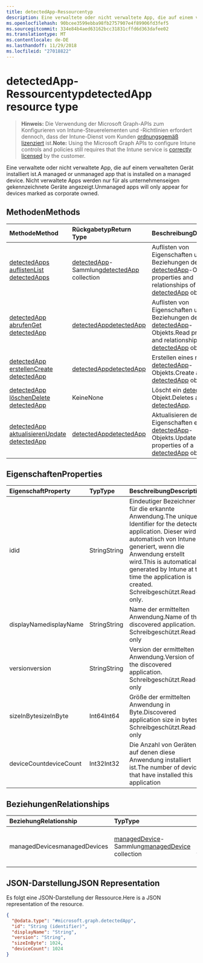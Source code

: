 ```yaml
---
title: detectedApp-Ressourcentyp
description: Eine verwaltete oder nicht verwaltete App, die auf einem verwalteten Gerät installiert ist. Nicht verwaltete Apps werden nur für als unternehmenseigen gekennzeichnete Geräte angezeigt.
ms.openlocfilehash: 90bcee3599ebba98fb2757907e4f89906fd3fef5
ms.sourcegitcommit: 334e84b4aed63162bcc31831cffd6d363dafee02
ms.translationtype: MT
ms.contentlocale: de-DE
ms.lasthandoff: 11/29/2018
ms.locfileid: "27018822"
---
```

# <a name="detectedapp-resource-type"></a><span data-ttu-id="c025a-104">detectedApp-Ressourcentyp</span><span class="sxs-lookup"><span data-stu-id="c025a-104">detectedApp resource type</span></span>

> <span data-ttu-id="c025a-105">**Hinweis:** Die Verwendung der Microsoft Graph-APIs zum Konfigurieren von Intune-Steuerelementen und -Richtlinien erfordert dennoch, dass der Intune-Dienst vom Kunden [ordnungsgemäß lizenziert](https://go.microsoft.com/fwlink/?linkid=839381) ist.</span><span class="sxs-lookup"><span data-stu-id="c025a-105">**Note:** Using the Microsoft Graph APIs to configure Intune controls and policies still requires that the Intune service is [correctly licensed](https://go.microsoft.com/fwlink/?linkid=839381) by the customer.</span></span>

<span data-ttu-id="c025a-106">Eine verwaltete oder nicht verwaltete App, die auf einem verwalteten Gerät installiert ist.</span><span class="sxs-lookup"><span data-stu-id="c025a-106">A managed or unmanaged app that is installed on a managed device.</span></span> <span data-ttu-id="c025a-107">Nicht verwaltete Apps werden nur für als unternehmenseigen gekennzeichnete Geräte angezeigt.</span><span class="sxs-lookup"><span data-stu-id="c025a-107">Unmanaged apps will only appear for devices marked as corporate owned.</span></span>
## <a name="methods"></a><span data-ttu-id="c025a-108">Methoden</span><span class="sxs-lookup"><span data-stu-id="c025a-108">Methods</span></span>
|<span data-ttu-id="c025a-109">Methode</span><span class="sxs-lookup"><span data-stu-id="c025a-109">Method</span></span>|<span data-ttu-id="c025a-110">Rückgabetyp</span><span class="sxs-lookup"><span data-stu-id="c025a-110">Return Type</span></span>|<span data-ttu-id="c025a-111">Beschreibung</span><span class="sxs-lookup"><span data-stu-id="c025a-111">Description</span></span>|
|:---|:---|:---|
|[<span data-ttu-id="c025a-112">detectedApps auflisten</span><span class="sxs-lookup"><span data-stu-id="c025a-112">List detectedApps</span></span>](../api/intune-devices-detectedapp-list.md)|<span data-ttu-id="c025a-113">[detectedApp](../resources/intune-devices-detectedapp.md)-Sammlung</span><span class="sxs-lookup"><span data-stu-id="c025a-113">[detectedApp](../resources/intune-devices-detectedapp.md) collection</span></span>|<span data-ttu-id="c025a-114">Auflisten von Eigenschaften und Beziehungen der [detectedApp](../resources/intune-devices-detectedapp.md)-Objekte.</span><span class="sxs-lookup"><span data-stu-id="c025a-114">List properties and relationships of the [detectedApp](../resources/intune-devices-detectedapp.md) objects.</span></span>|
|[<span data-ttu-id="c025a-115">detectedApp abrufen</span><span class="sxs-lookup"><span data-stu-id="c025a-115">Get detectedApp</span></span>](../api/intune-devices-detectedapp-get.md)|[<span data-ttu-id="c025a-116">detectedApp</span><span class="sxs-lookup"><span data-stu-id="c025a-116">detectedApp</span></span>](../resources/intune-devices-detectedapp.md)|<span data-ttu-id="c025a-117">Auflisten von Eigenschaften und Beziehungen des [detectedApp](../resources/intune-devices-detectedapp.md)-Objekts.</span><span class="sxs-lookup"><span data-stu-id="c025a-117">Read properties and relationships of the [detectedApp](../resources/intune-devices-detectedapp.md) object.</span></span>|
|[<span data-ttu-id="c025a-118">detectedApp erstellen</span><span class="sxs-lookup"><span data-stu-id="c025a-118">Create detectedApp</span></span>](../api/intune-devices-detectedapp-create.md)|[<span data-ttu-id="c025a-119">detectedApp</span><span class="sxs-lookup"><span data-stu-id="c025a-119">detectedApp</span></span>](../resources/intune-devices-detectedapp.md)|<span data-ttu-id="c025a-120">Erstellen eines neuen [detectedApp](../resources/intune-devices-detectedapp.md)-Objekts.</span><span class="sxs-lookup"><span data-stu-id="c025a-120">Create a new [detectedApp](../resources/intune-devices-detectedapp.md) object.</span></span>|
|[<span data-ttu-id="c025a-121">detectedApp löschen</span><span class="sxs-lookup"><span data-stu-id="c025a-121">Delete detectedApp</span></span>](../api/intune-devices-detectedapp-delete.md)|<span data-ttu-id="c025a-122">Keine</span><span class="sxs-lookup"><span data-stu-id="c025a-122">None</span></span>|<span data-ttu-id="c025a-123">Löscht ein [detectedApp](../resources/intune-devices-detectedapp.md)-Objekt.</span><span class="sxs-lookup"><span data-stu-id="c025a-123">Deletes a [detectedApp](../resources/intune-devices-detectedapp.md).</span></span>|
|[<span data-ttu-id="c025a-124">detectedApp aktualisieren</span><span class="sxs-lookup"><span data-stu-id="c025a-124">Update detectedApp</span></span>](../api/intune-devices-detectedapp-update.md)|[<span data-ttu-id="c025a-125">detectedApp</span><span class="sxs-lookup"><span data-stu-id="c025a-125">detectedApp</span></span>](../resources/intune-devices-detectedapp.md)|<span data-ttu-id="c025a-126">Aktualisieren der Eigenschaften eines [detectedApp](../resources/intune-devices-detectedapp.md)-Objekts.</span><span class="sxs-lookup"><span data-stu-id="c025a-126">Update the properties of a [detectedApp](../resources/intune-devices-detectedapp.md) object.</span></span>|

## <a name="properties"></a><span data-ttu-id="c025a-127">Eigenschaften</span><span class="sxs-lookup"><span data-stu-id="c025a-127">Properties</span></span>
|<span data-ttu-id="c025a-128">Eigenschaft</span><span class="sxs-lookup"><span data-stu-id="c025a-128">Property</span></span>|<span data-ttu-id="c025a-129">Typ</span><span class="sxs-lookup"><span data-stu-id="c025a-129">Type</span></span>|<span data-ttu-id="c025a-130">Beschreibung</span><span class="sxs-lookup"><span data-stu-id="c025a-130">Description</span></span>|
|:---|:---|:---|
|<span data-ttu-id="c025a-131">id</span><span class="sxs-lookup"><span data-stu-id="c025a-131">id</span></span>|<span data-ttu-id="c025a-132">String</span><span class="sxs-lookup"><span data-stu-id="c025a-132">String</span></span>|<span data-ttu-id="c025a-133">Eindeutiger Bezeichner für die erkannte Anwendung.</span><span class="sxs-lookup"><span data-stu-id="c025a-133">The unique Identifier for the detected application.</span></span> <span data-ttu-id="c025a-134">Dieser wird automatisch von Intune generiert, wenn die Anwendung erstellt wird.</span><span class="sxs-lookup"><span data-stu-id="c025a-134">This is automatically generated by Intune at the time the application is created.</span></span> <span data-ttu-id="c025a-135">Schreibgeschützt.</span><span class="sxs-lookup"><span data-stu-id="c025a-135">Read-only.</span></span>|
|<span data-ttu-id="c025a-136">displayName</span><span class="sxs-lookup"><span data-stu-id="c025a-136">displayName</span></span>|<span data-ttu-id="c025a-137">String</span><span class="sxs-lookup"><span data-stu-id="c025a-137">String</span></span>|<span data-ttu-id="c025a-138">Name der ermittelten Anwendung.</span><span class="sxs-lookup"><span data-stu-id="c025a-138">Name of the discovered application.</span></span> <span data-ttu-id="c025a-139">Schreibgeschützt.</span><span class="sxs-lookup"><span data-stu-id="c025a-139">Read-only</span></span>|
|<span data-ttu-id="c025a-140">version</span><span class="sxs-lookup"><span data-stu-id="c025a-140">version</span></span>|<span data-ttu-id="c025a-141">String</span><span class="sxs-lookup"><span data-stu-id="c025a-141">String</span></span>|<span data-ttu-id="c025a-142">Version der ermittelten Anwendung.</span><span class="sxs-lookup"><span data-stu-id="c025a-142">Version of the discovered application.</span></span> <span data-ttu-id="c025a-143">Schreibgeschützt.</span><span class="sxs-lookup"><span data-stu-id="c025a-143">Read-only</span></span>|
|<span data-ttu-id="c025a-144">sizeInByte</span><span class="sxs-lookup"><span data-stu-id="c025a-144">sizeInByte</span></span>|<span data-ttu-id="c025a-145">Int64</span><span class="sxs-lookup"><span data-stu-id="c025a-145">Int64</span></span>|<span data-ttu-id="c025a-146">Größe der ermittelten Anwendung in Byte.</span><span class="sxs-lookup"><span data-stu-id="c025a-146">Discovered application size in bytes.</span></span> <span data-ttu-id="c025a-147">Schreibgeschützt.</span><span class="sxs-lookup"><span data-stu-id="c025a-147">Read-only</span></span>|
|<span data-ttu-id="c025a-148">deviceCount</span><span class="sxs-lookup"><span data-stu-id="c025a-148">deviceCount</span></span>|<span data-ttu-id="c025a-149">Int32</span><span class="sxs-lookup"><span data-stu-id="c025a-149">Int32</span></span>|<span data-ttu-id="c025a-150">Die Anzahl von Geräten, auf denen diese Anwendung installiert ist.</span><span class="sxs-lookup"><span data-stu-id="c025a-150">The number of devices that have installed this application</span></span>|

## <a name="relationships"></a><span data-ttu-id="c025a-151">Beziehungen</span><span class="sxs-lookup"><span data-stu-id="c025a-151">Relationships</span></span>
|<span data-ttu-id="c025a-152">Beziehung</span><span class="sxs-lookup"><span data-stu-id="c025a-152">Relationship</span></span>|<span data-ttu-id="c025a-153">Typ</span><span class="sxs-lookup"><span data-stu-id="c025a-153">Type</span></span>|<span data-ttu-id="c025a-154">Beschreibung</span><span class="sxs-lookup"><span data-stu-id="c025a-154">Description</span></span>|
|:---|:---|:---|
|<span data-ttu-id="c025a-155">managedDevices</span><span class="sxs-lookup"><span data-stu-id="c025a-155">managedDevices</span></span>|<span data-ttu-id="c025a-156">[managedDevice](../resources/intune-devices-manageddevice.md)-Sammlung</span><span class="sxs-lookup"><span data-stu-id="c025a-156">[managedDevice](../resources/intune-devices-manageddevice.md) collection</span></span>|<span data-ttu-id="c025a-157">Die Geräte, auf denen die ermittelte Anwendung installiert ist.</span><span class="sxs-lookup"><span data-stu-id="c025a-157">The devices that have the discovered application installed</span></span>|

## <a name="json-representation"></a><span data-ttu-id="c025a-158">JSON-Darstellung</span><span class="sxs-lookup"><span data-stu-id="c025a-158">JSON Representation</span></span>
<span data-ttu-id="c025a-159">Es folgt eine JSON-Darstellung der Ressource.</span><span class="sxs-lookup"><span data-stu-id="c025a-159">Here is a JSON representation of the resource.</span></span>
<!-- {
  "blockType": "resource",
  "keyProperty": "id",
  "@odata.type": "microsoft.graph.detectedApp"
}
-->
``` json
{
  "@odata.type": "#microsoft.graph.detectedApp",
  "id": "String (identifier)",
  "displayName": "String",
  "version": "String",
  "sizeInByte": 1024,
  "deviceCount": 1024
}
```



